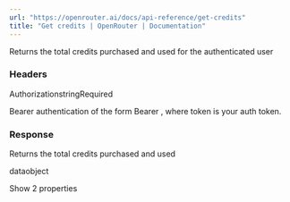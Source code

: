 ```yaml
---
url: "https://openrouter.ai/docs/api-reference/get-credits"
title: "Get credits | OpenRouter | Documentation"
---
```


Returns the total credits purchased and used for the authenticated user

### Headers

AuthorizationstringRequired

Bearer authentication of the form Bearer <token>, where token is your auth token.

### Response

Returns the total credits purchased and used

dataobject

Show 2 properties
